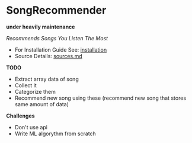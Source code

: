# SongRecommender
__under heavily maintenance__


*Recommends Songs You Listen The Most*

- For Installation Guide See: [installation](installation)
- Source Details: [sources.md](sources.md)

**TODO**
  - Extract array data of song
  - Collect it
  - Categorize them
  - Recommend new song using these (recommend new song that stores same amount of data)


**Challenges**
  - Don't use api
  - Write ML algorythm from scratch
